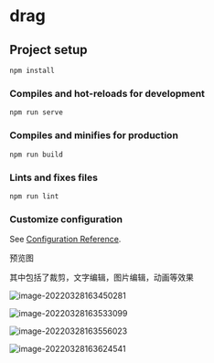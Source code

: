 # drag

## Project setup
```
npm install
```

### Compiles and hot-reloads for development
```
npm run serve
```

### Compiles and minifies for production
```
npm run build
```

### Lints and fixes files
```
npm run lint
```

### Customize configuration
See [Configuration Reference](https://cli.vuejs.org/config/).

预览图

其中包括了裁剪，文字编辑，图片编辑，动画等效果

![image-20220328163450281](C:\Users\Leeson\AppData\Roaming\Typora\typora-user-images\image-20220328163450281.png)

![image-20220328163533099](C:\Users\Leeson\AppData\Roaming\Typora\typora-user-images\image-20220328163533099.png)

![image-20220328163556023](C:\Users\Leeson\AppData\Roaming\Typora\typora-user-images\image-20220328163556023.png)

![image-20220328163624541](C:\Users\Leeson\AppData\Roaming\Typora\typora-user-images\image-20220328163624541.png)


